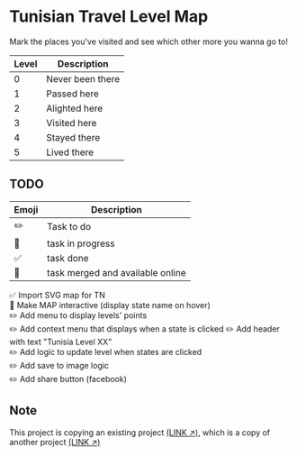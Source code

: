 # Tunisian Travel Level Map

Mark the places you've visited and see which other more you wanna go to!

| Level | Description |
| ----- | ----------- |
| 0 | Never been there |
| 1 | Passed here |
| 2 | Alighted here |
| 3 | Visited here |
| 4 | Stayed there |
| 5 | Lived there |

## TODO

| Emoji | Description |
| ----- | ----------- |
| ✏️ | Task to do |
| 👷 | task in progress |
| ✅ | task done |
| 🚀 | task merged and available online |



✅ Import SVG map for TN  
👷 Make MAP interactive (display state name on hover)  
✏️ Add menu to display levels' points  
✏️ Add context menu that displays when a state is clicked
✏️ Add header with text "Tunisia Level XX"  
✏️ Add logic to update level when states are clicked  
✏️ Add save to image logic  
✏️ Add share button (facebook)  


## Note

This project is copying an existing project [(LINK ↗️)](https://github.com/OSSPhilippines/philippines-travel-level-map?ref=blog.ossph.org), which is a copy of another project [(LINK ↗️)](https://zhung.com.tw/japanex/)